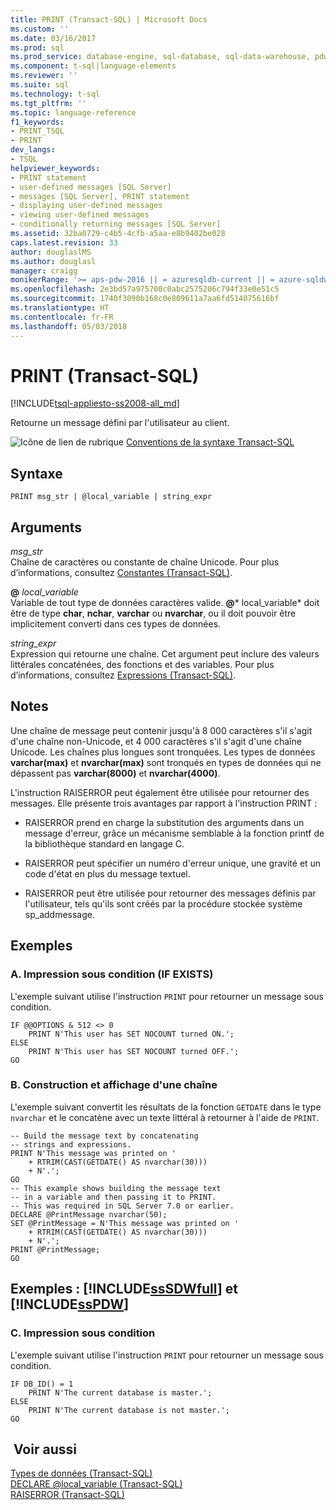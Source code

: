 ```yaml
---
title: PRINT (Transact-SQL) | Microsoft Docs
ms.custom: ''
ms.date: 03/16/2017
ms.prod: sql
ms.prod_service: database-engine, sql-database, sql-data-warehouse, pdw
ms.component: t-sql|language-elements
ms.reviewer: ''
ms.suite: sql
ms.technology: t-sql
ms.tgt_pltfrm: ''
ms.topic: language-reference
f1_keywords:
- PRINT_TSQL
- PRINT
dev_langs:
- TSQL
helpviewer_keywords:
- PRINT statement
- user-defined messages [SQL Server]
- messages [SQL Server], PRINT statement
- displaying user-defined messages
- viewing user-defined messages
- conditionally returning messages [SQL Server]
ms.assetid: 32ba0729-c4b5-4cfb-a5aa-e8b9402be028
caps.latest.revision: 33
author: douglaslMS
ms.author: douglasl
manager: craigg
monikerRange: '>= aps-pdw-2016 || = azuresqldb-current || = azure-sqldw-latest || >= sql-server-2016 || = sqlallproducts-allversions'
ms.openlocfilehash: 2e3bd57a975700c0abc2575206c794f33e0e51c5
ms.sourcegitcommit: 1740f3090b168c0e809611a7aa6fd514075616bf
ms.translationtype: HT
ms.contentlocale: fr-FR
ms.lasthandoff: 05/03/2018
---
```

# <a name="print-transact-sql"></a>PRINT (Transact-SQL)
[!INCLUDE[tsql-appliesto-ss2008-all_md](../../includes/tsql-appliesto-ss2008-all-md.md)]

  Retourne un message défini par l'utilisateur au client.  
  
 ![Icône de lien de rubrique](../../database-engine/configure-windows/media/topic-link.gif "Icône lien de rubrique") [Conventions de la syntaxe Transact-SQL](../../t-sql/language-elements/transact-sql-syntax-conventions-transact-sql.md)  
  
## <a name="syntax"></a>Syntaxe  
  
```  
PRINT msg_str | @local_variable | string_expr  
```  
  
## <a name="arguments"></a>Arguments  
 *msg_str*  
 Chaîne de caractères ou constante de chaîne Unicode. Pour plus d’informations, consultez [Constantes &#40;Transact-SQL&#41;](../../t-sql/data-types/constants-transact-sql.md).  
  
 **@** *local_variable*  
 Variable de tout type de données caractères valide. **@*** local_variable* doit être de type **char**, **nchar**, **varchar** ou **nvarchar**, ou il doit pouvoir être implicitement converti dans ces types de données.  
  
 *string_expr*  
 Expression qui retourne une chaîne. Cet argument peut inclure des valeurs littérales concaténées, des fonctions et des variables. Pour plus d’informations, consultez [Expressions &#40;Transact-SQL&#41;](../../t-sql/language-elements/expressions-transact-sql.md).  
  
## <a name="remarks"></a>Notes   
 Une chaîne de message peut contenir jusqu'à 8 000 caractères s'il s'agit d'une chaîne non-Unicode, et 4 000 caractères s'il s'agit d'une chaîne Unicode. Les chaînes plus longues sont tronquées. Les types de données **varchar(max)** et **nvarchar(max)** sont tronqués en types de données qui ne dépassent pas **varchar(8000)** et **nvarchar(4000)**.  
  
 L'instruction RAISERROR peut également être utilisée pour retourner des messages. Elle présente trois avantages par rapport à l'instruction PRINT :  
  
-   RAISERROR prend en charge la substitution des arguments dans un message d'erreur, grâce un mécanisme semblable à la fonction printf de la bibliothèque standard en langage C.  
  
-   RAISERROR peut spécifier un numéro d'erreur unique, une gravité et un code d'état en plus du message textuel.  
  
-   RAISERROR peut être utilisée pour retourner des messages définis par l'utilisateur, tels qu'ils sont créés par la procédure stockée système sp_addmessage.  
  
## <a name="examples"></a>Exemples  
  
### <a name="a-conditionally-executing-print-if-exists"></a>A. Impression sous condition (IF EXISTS)  
 L'exemple suivant utilise l'instruction `PRINT` pour retourner un message sous condition.  
  
```  
IF @@OPTIONS & 512 <> 0  
    PRINT N'This user has SET NOCOUNT turned ON.';  
ELSE  
    PRINT N'This user has SET NOCOUNT turned OFF.';  
GO  
```  
  
### <a name="b-building-and-displaying-a-string"></a>B. Construction et affichage d'une chaîne  
 L'exemple suivant convertit les résultats de la fonction `GETDATE` dans le type `nvarchar` et le concatène avec un texte littéral à retourner à l'aide de `PRINT`.  
  
```  
-- Build the message text by concatenating  
-- strings and expressions.  
PRINT N'This message was printed on '  
    + RTRIM(CAST(GETDATE() AS nvarchar(30)))  
    + N'.';  
GO  
-- This example shows building the message text  
-- in a variable and then passing it to PRINT.  
-- This was required in SQL Server 7.0 or earlier.  
DECLARE @PrintMessage nvarchar(50);  
SET @PrintMessage = N'This message was printed on '  
    + RTRIM(CAST(GETDATE() AS nvarchar(30)))  
    + N'.';  
PRINT @PrintMessage;  
GO  
```  
  
## <a name="examples-includesssdwfullincludessssdwfull-mdmd-and-includesspdwincludessspdw-mdmd"></a>Exemples : [!INCLUDE[ssSDWfull](../../includes/sssdwfull-md.md)] et [!INCLUDE[ssPDW](../../includes/sspdw-md.md)]  
  
### <a name="c-conditionally-executing-print"></a>C. Impression sous condition  
 L'exemple suivant utilise l'instruction `PRINT` pour retourner un message sous condition.  
  
```  
IF DB_ID() = 1  
    PRINT N'The current database is master.';  
ELSE  
    PRINT N'The current database is not master.';  
GO  
```  
  
## <a name="see-also"></a> Voir aussi  
 [Types de données &#40;Transact-SQL&#41;](../../t-sql/data-types/data-types-transact-sql.md)   
 [DECLARE @local_variable &#40;Transact-SQL&#41;](../../t-sql/language-elements/declare-local-variable-transact-sql.md)   
 [RAISERROR &#40;Transact-SQL&#41;](../../t-sql/language-elements/raiserror-transact-sql.md)  
  
  

